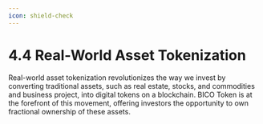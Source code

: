 ```yaml
---
icon: shield-check
---
```


# 4.4 Real-World Asset Tokenization

Real-world asset tokenization revolutionizes the way we invest by converting traditional assets, such as real estate, stocks, and commodities and business project, into digital tokens on a blockchain. BICO Token is at the forefront of this movement, offering investors the opportunity to own fractional ownership of these assets.
